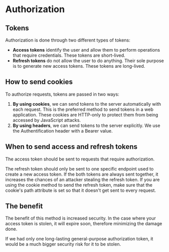﻿# Authorization

## Tokens
Authorization is done through two different types of tokens:

- **Access tokens** identify the user and allow them to perform operations that require credentials. These tokens are short-lived.
- **Refresh tokens** do not allow the user to do anything. Their sole purpose is to generate new access tokens. These tokens are long-lived.

## How to send cookies
To authorize requests, tokens are passed in two ways:

1. **By using cookies**, we can send tokens to the server automatically with each request. This is the preferred method to send tokens
in a web application. These cookies are HTTP-only to protect them from being accessed by JavaScript attacks.
2. **By using headers**, we can send tokens to the server explicitly. We use the Authentification header with a Bearer value.

## When to send access and refresh tokens
The access token should be sent to requests that require authorization.

The refresh token should only be sent to one specific endpoint used to create a new access token. If the both tokens are always sent
together, it increases the chances of an attacker stealing the refresh token. If you are using the cookie method to send the refresh token,
make sure that the cookie's path attribute is set so that it doesn't get sent to every request.

## The benefit
The benefit of this method is increased security. In the case where your access token is stolen, it will expire soon, therefore minimizing the damage done.

If we had only one long-lasting general-purpose authorization token, it would be a much bigger security risk for it to be stolen.

